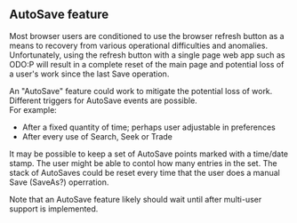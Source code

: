 ## AutoSave feature

Most browser users are conditioned to use the browser refresh button as a means to recovery from various operational difficulties and anomalies.  
Unfortunately, using the refresh button with a single page web app such as ODO:P will result in a complete reset of the main page 
and potential loss of a user's work since the last Save operation.

An "AutoSave" feature could work to mitigate the potential loss of work. 
Different triggers for AutoSave events are possible.   
For example:   
* After a fixed quantity of time; perhaps user adjustable in preferences 
* After every use of Search, Seek or Trade

It may be possible to keep a set of AutoSave points marked with a time/date stamp.
The user might be able to contol how many entries in the set.
The stack of AutoSaves could be reset every time that the user does a manual Save (SaveAs?) operration.

Note that an AutoSave feature likely should wait until after multi-user support is implemented.

